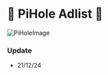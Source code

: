 # 🍓 PiHole Adlist 🍓

![PiHoleImage](https://www.clipartmax.com/png/small/296-2965097_network-wide-ad-blocking-via-your-own-linux-hardware-pihole-logo.png)

### Update
- 21/12/24
